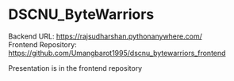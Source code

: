 # DSCNU_ByteWarriors

Backend URL: https://rajsudharshan.pythonanywhere.com/ <br>
Frontend Repository: https://github.com/Umangbarot1995/dscnu_bytewarriors_frontend

Presentation is in the frontend repository
